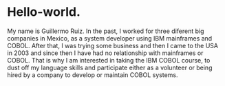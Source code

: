 # Hello-world.
 
My name is Guillermo Ruiz.
In the past, I worked for three diferent big companies in Mexico, as a system developer
using IBM mainframes and COBOL. After that, I was trying some business and then I came to the USA in 2003 and since then I have had no relationship with mainframes or COBOL. That is why I am interested in taking the IBM COBOL course, to dust off my language skills and participate either as a volunteer or being hired by a company to develop or maintain COBOL systems.
